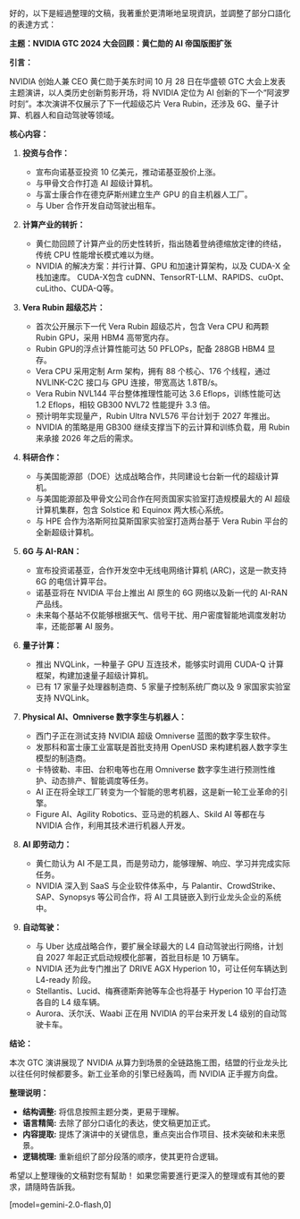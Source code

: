 好的，以下是經過整理的文稿，我著重於更清晰地呈現資訊，並調整了部分口語化的表達方式：

**主题：NVIDIA GTC 2024 大会回顾：黄仁勋的 AI 帝国版图扩张**

**引言：**

NVIDIA 创始人兼 CEO 黄仁勋于美东时间 10 月 28 日在华盛顿 GTC 大会上发表主题演讲，以人类历史创新剪影开场，将 NVIDIA 定位为 AI 创新的下一个“阿波罗时刻”。本次演讲不仅展示了下一代超级芯片 Vera Rubin，还涉及 6G、量子计算、机器人和自动驾驶等领域。

**核心内容：**

1.  **投资与合作：**

    *   宣布向诺基亚投资 10 亿美元，推动诺基亚股价上涨。
    *   与甲骨文合作打造 AI 超级计算机。
    *   与富士康合作在德克萨斯州建立生产 GPU 的自主机器人工厂。
    *   与 Uber 合作开发自动驾驶出租车。

2.  **计算产业的转折：**

    *   黄仁勋回顾了计算产业的历史性转折，指出随着登纳德缩放定律的终结，传统 CPU 性能增长模式难以为继。
    *   NVIDIA 的解决方案：并行计算、GPU 和加速计算架构，以及 CUDA-X 全栈加速库。 CUDA-X包含 cuDNN、TensorRT-LLM、RAPIDS、cuOpt、cuLitho、CUDA-Q等。

3.  **Vera Rubin 超级芯片：**

    *   首次公开展示下一代 Vera Rubin 超级芯片，包含 Vera CPU 和两颗 Rubin GPU，采用 HBM4 高带宽内存。
    *   Rubin GPU的浮点计算性能可达 50 PFLOPs，配备 288GB HBM4 显存。
    *   Vera CPU 采用定制 Arm 架构，拥有 88 个核心、176 个线程，通过 NVLINK-C2C 接口与 GPU 连接，带宽高达 1.8TB/s。
    *   Vera Rubin NVL144 平台整体推理性能可达 3.6 Eflops，训练性能可达 1.2 Eflops，相较 GB300 NVL72 性能提升 3.3 倍。
    *   预计明年实现量产，Rubin Ultra NVL576 平台计划于 2027 年推出。
    *   NVIDIA 的策略是用 GB300 继续支撑当下的云计算和训练负载，用 Rubin 来承接 2026 年之后的需求。

4.  **科研合作：**

    *   与美国能源部（DOE）达成战略合作，共同建设七台新一代的超级计算机。
    *   与美国能源部及甲骨文公司合作在阿贡国家实验室打造规模最大的 AI 超级计算机集群，包含 Solstice 和 Equinox 两大核心系统。
    *   与 HPE 合作为洛斯阿拉莫斯国家实验室打造两台基于 Vera Rubin 平台的全新超级计算机。

5.  **6G 与 AI-RAN：**

    *   宣布投资诺基亚，合作开发空中无线电网络计算机 (ARC)，这是一款支持 6G 的电信计算平台。
    *   诺基亚将在 NVIDIA 平台上推出 AI 原生的 6G 网络以及新一代的 AI-RAN 产品线。
    *   未来每个基站不仅能够根据天气、信号干扰、用户密度智能地调度发射功率，还能部署 AI 服务。

6.  **量子计算：**

    *   推出 NVQLink，一种量子 GPU 互连技术，能够实时调用 CUDA-Q 计算框架，构建加速量子超级计算机。
    *   已有 17 家量子处理器制造商、5 家量子控制系统厂商以及 9 家国家实验室支持 NVQLink。

7.  **Physical AI、Omniverse 数字孪生与机器人：**

    *   西门子正在测试支持 NVIDIA 超级 Omniverse 蓝图的数字孪生软件。
    *   发那科和富士康工业富联是首批支持用 OpenUSD 来构建机器人数字孪生模型的制造商。
    *   卡特彼勒、丰田、台积电等也在用 Omniverse 数字孪生进行预测性维护、动态排产、智能调度等任务。
    *   AI 正在将全球工厂转变为一个智能的思考机器，这是新一轮工业革命的引擎。
    *   Figure AI、Agility Robotics、亚马逊的机器人、Skild AI 等都在与 NVIDIA 合作，利用其技术进行机器人开发。

8.  **AI 即劳动力：**

    *   黄仁勋认为 AI 不是工具，而是劳动力，能够理解、响应、学习并完成实际任务。
    *   NVIDIA 深入到 SaaS 与企业软件体系中，与 Palantir、CrowdStrike、SAP、Synopsys 等公司合作，将 AI 工具链嵌入到行业龙头企业的系统中。

9.  **自动驾驶：**

    *   与 Uber 达成战略合作，要扩展全球最大的 L4 自动驾驶出行网络，计划自 2027 年起正式启动规模化部署，首批目标是 10 万辆车。
    *   NVIDIA 还为此专门推出了 DRIVE AGX Hyperion 10，可让任何车辆达到 L4-ready 阶段。
    *   Stellantis、Lucid、梅赛德斯奔驰等车企也将基于 Hyperion 10 平台打造各自的 L4 级车辆。
    *   Aurora、沃尔沃、Waabi 正在用 NVIDIA 的平台来开发 L4 级别的自动驾驶卡车。

**结论：**

本次 GTC 演讲展现了 NVIDIA 从算力到场景的全链路施工图，结盟的行业龙头比以往任何时候都要多。新工业革命的引擎已经轰鸣，而 NVIDIA 正手握方向盘。

**整理说明：**

*   **结构调整:** 将信息按照主题分类，更易于理解。
*   **语言精简:** 去除了部分口语化的表达，使文稿更加正式。
*   **内容提取:** 提炼了演讲中的关键信息，重点突出合作项目、技术突破和未来愿景。
*   **逻辑梳理:** 重新组织了部分段落的顺序，使其更符合逻辑。

希望以上整理後的文稿對您有幫助！ 如果您需要進行更深入的整理或有其他的要求，請隨時告訴我。

[model=gemini-2.0-flash,0]
